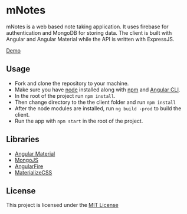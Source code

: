 # mNotes

mNotes is a web based note taking application. It uses firebase for authentication and MongoDB for storing data. The client is built with Angular and Angular Material while the API is written with ExpressJS.

[Demo](https://limitless-stream-23483.herokuapp.com/)

## Usage
* Fork and clone the repository to your machine.
* Make sure you have [node](https://nodejs.org) installed along with [npm](https://npmjs.com) and [Angular CLI](https://cli.angular.io).
* In the root of the project run `npm install`.
* Then change directory to the the client folder and run `npm install`
* After the node modules are installed, run `ng build -prod` to build the client.
* Run the app with `npm start` in the root of the project. 

## Libraries
* [Angular Material](https://material.angular.io)
* [MongoJS](https://www.npmjs.com/package/mongojs)
* [AngularFire](https://github.com/angular/angularfire2)
* [MaterializeCSS](https://materializecss.com)

## License
This project is licensed under the [MIT License](https://github.com/MJ10/mNotes/blob/master/LICENSE.md)
